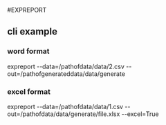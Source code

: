 #EXPREPORT

## cli example

### word format
expreport --data=/pathofdata/data/2.csv --out=/pathofgenerateddata/data/generate

### excel format
expreport --data=/pathofdata/data/1.csv --out=/pathofdata/data/generate/file.xlsx --excel=True



